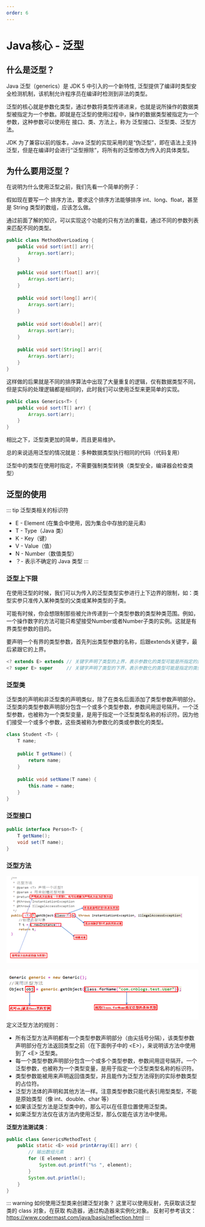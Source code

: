 ```yaml
---
order: 6
---
```


# Java核心 - 泛型

## 什么是泛型？

Java 泛型（generics）是 JDK 5 中引入的一个新特性, 泛型提供了编译时类型安全检测机制，该机制允许程序员在编译时检测到非法的类型。

泛型的核心就是参数化类型，通过参数将类型传递进来，也就是说所操作的数据类型被指定为一个参数。即就是在泛型的使用过程中，操作的数据类型被指定为一个参数，这种参数可以使用在 接口、类、方法上，称为 泛型接口、泛型类、泛型方法。

JDK 为了兼容以前的版本，Java 泛型的实现采用的是“伪泛型”，即在语法上支持泛型，但是在编译时会进行“泛型擦除”，将所有的泛型修改为传入的具体类型。

## 为什么要用泛型？

在说明为什么使用泛型之前，我们先看一个简单的例子：

假如现在要写一个 排序方法，要求这个排序方法能够排序 int、long、float，甚至是 String 类型的数组，应该怎么做。

通过前面了解的知识，可以实现这个功能的只有方法的重载，通过不同的参数列表来匹配不同的类型。

```java
public class MethodOverLoading {
    public void sort(int[] arr){
        Arrays.sort(arr);
    }

    public void sort(float[] arr){
        Arrays.sort(arr);
    }
    
    public void sort(long[] arr){
        Arrays.sort(arr);
    }
    
    public void sort(double[] arr){
        Arrays.sort(arr);
    }
    
    public void sort(String[] arr){
        Arrays.sort(arr);
    }
}
```

这样做的后果就是不同的排序算法中出现了大量重复的逻辑，仅有数据类型不同，但是实际的处理逻辑都是相同的，此时我们可以使用泛型来更简单的实现。

```java
public class Generics<T> {
    public void sort(T[] arr) {
        Arrays.sort(arr);
    }
}
```

相比之下，泛型类更加的简单，而且更易维护。

总的来说适用泛型的情况就是：多种数据类型执行相同的代码（代码复用）

泛型中的类型在使用时指定，不需要强制类型转换（类型安全，编译器会检查类型）

## 泛型的使用

::: tip 泛型类相关的标识符

- E - Element (在集合中使用，因为集合中存放的是元素)
- T - Type（Java 类）
- K - Key（键）
- V - Value（值）
- N - Number（数值类型）
- ？- 表示不确定的 Java 类型
:::

### 泛型上下限

在使用泛型的时候，我们可以为传入的泛型类型实参进行上下边界的限制，如：类型实参只准传入某种类型的父类或某种类型的子类。

可能有时候，你会想限制那些被允许传递到一个类型参数的类型种类范围。例如，一个操作数字的方法可能只希望接受Number或者Number子类的实例。这就是有界类型参数的目的。

要声明一个有界的类型参数，首先列出类型参数的名称，后跟extends关键字，最后紧跟它的上界。

```java
<? extends E> extends // 关键字声明了类型的上界，表示参数化的类型可能是所指定的类型，或者是此类型的子类
<? super E> super     // 关键字声明了类型的下界，表示参数化的类型可能是指定的类型，或者是此类型的父类
```


### 泛型类

泛型类的声明和非泛型类的声明类似，除了在类名后面添加了类型参数声明部分。泛型类的类型参数声明部分包含一个或多个类型参数，参数间用逗号隔开。一个泛型参数，也被称为一个类型变量，是用于指定一个泛型类型名称的标识符。因为他们接受一个或多个参数，这些类被称为参数化的类或参数化的类型。

```java
class Student <T> {
    T name;

    public T getName() {
        return name;
    }

    public void setName(T name) {
        this.name = name;
    }
}
```


### 泛型接口

```java
public interface Person<T> {
    T getName();
    void set(T name);
}
```

### 泛型方法

![](../../../assets/generics/2024-03-21-12-56-26.png)

![](../../../assets/generics/2024-03-21-13-01-40.png)
定义泛型方法的规则：

- 所有泛型方法声明都有一个类型参数声明部分（由尖括号分隔），该类型参数声明部分在方法返回类型之前（在下面例子中的 \<E\>），来说明该方法中使用到了 \<E\> 泛型类。
- 每一个类型参数声明部分包含一个或多个类型参数，参数间用逗号隔开。一个泛型参数，也被称为一个类型变量，是用于指定一个泛型类型名称的标识符。
- 类型参数能被用来声明返回值类型，并且能作为泛型方法得到的实际参数类型的占位符。
- 泛型方法体的声明和其他方法一样。注意类型参数只能代表引用型类型，不能是原始类型（像 int、double、char 等）
- 如果该泛型方法是泛型类中的，那么可以在任意位置使用泛型类。
- 如果泛型方法仅在该方法内使用泛型，那么仅能在该方法中使用。

**泛型方法测试类**：

```java
public class GenericsMethodTest {                   
    public static <E> void printArray(E[] arr) {
        // 输出数组元素            
        for (E element : arr) {
            System.out.printf("%s ", element);
        }
        System.out.println();
    }
}
```

::: warning 如何使用泛型类来创建泛型对象？
这里可以使用反射，先获取该泛型类的 class 对象，在获取 构造器，通过构造器来实例化对象。
反射可参考该文：https://www.codermast.com/java/basis/reflection.html
:::